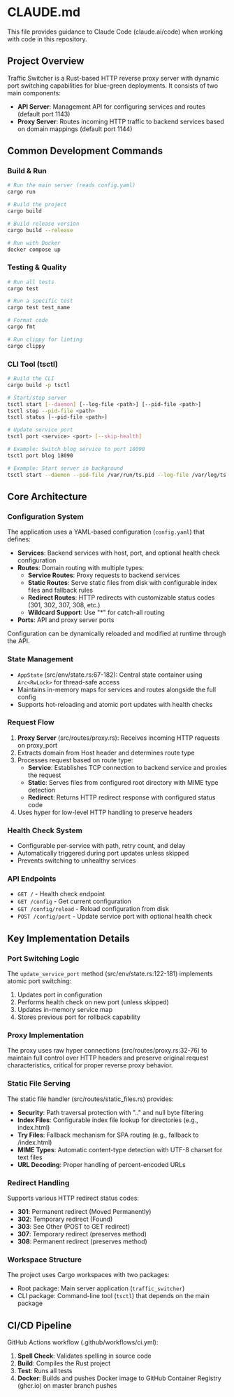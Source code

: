 # CLAUDE.md

This file provides guidance to Claude Code (claude.ai/code) when working with code in this repository.

## Project Overview

Traffic Switcher is a Rust-based HTTP reverse proxy server with dynamic port switching capabilities for blue-green deployments. It consists of two main components:

-   **API Server**: Management API for configuring services and routes (default port 1143)
-   **Proxy Server**: Routes incoming HTTP traffic to backend services based on domain mappings (default port 1144)

## Common Development Commands

### Build & Run

```bash
# Run the main server (reads config.yaml)
cargo run

# Build the project
cargo build

# Build release version
cargo build --release

# Run with Docker
docker compose up
```

### Testing & Quality

```bash
# Run all tests
cargo test

# Run a specific test
cargo test test_name

# Format code
cargo fmt

# Run clippy for linting
cargo clippy
```

### CLI Tool (tsctl)

```bash
# Build the CLI
cargo build -p tsctl

# Start/stop server
tsctl start [--daemon] [--log-file <path>] [--pid-file <path>]
tsctl stop --pid-file <path>
tsctl status [--pid-file <path>]

# Update service port
tsctl port <service> <port> [--skip-health]

# Example: Switch blog service to port 18090
tsctl port blog 18090

# Example: Start server in background
tsctl start --daemon --pid-file /var/run/ts.pid --log-file /var/log/ts.log
```

## Core Architecture

### Configuration System

The application uses a YAML-based configuration (`config.yaml`) that defines:

-   **Services**: Backend services with host, port, and optional health check configuration
-   **Routes**: Domain routing with multiple types:
    -   **Service Routes**: Proxy requests to backend services
    -   **Static Routes**: Serve static files from disk with configurable index files and fallback rules
    -   **Redirect Routes**: HTTP redirects with customizable status codes (301, 302, 307, 308, etc.)
    -   **Wildcard Support**: Use "\*" for catch-all routing
-   **Ports**: API and proxy server ports

Configuration can be dynamically reloaded and modified at runtime through the API.

### State Management

-   `AppState` (src/env/state.rs:67-182): Central state container using `Arc<RwLock>` for thread-safe access
-   Maintains in-memory maps for services and routes alongside the full config
-   Supports hot-reloading and atomic port updates with health checks

### Request Flow

1. **Proxy Server** (src/routes/proxy.rs): Receives incoming HTTP requests on proxy_port
2. Extracts domain from Host header and determines route type
3. Processes request based on route type:
   - **Service**: Establishes TCP connection to backend service and proxies the request
   - **Static**: Serves files from configured root directory with MIME type detection
   - **Redirect**: Returns HTTP redirect response with configured status code
4. Uses hyper for low-level HTTP handling to preserve headers

### Health Check System

-   Configurable per-service with path, retry count, and delay
-   Automatically triggered during port updates unless skipped
-   Prevents switching to unhealthy services

### API Endpoints

-   `GET /` - Health check endpoint
-   `GET /config` - Get current configuration
-   `GET /config/reload` - Reload configuration from disk
-   `POST /config/port` - Update service port with optional health check

## Key Implementation Details

### Port Switching Logic

The `update_service_port` method (src/env/state.rs:122-181) implements atomic port switching:

1. Updates port in configuration
2. Performs health check on new port (unless skipped)
3. Updates in-memory service map
4. Stores previous port for rollback capability

### Proxy Implementation

The proxy uses raw hyper connections (src/routes/proxy.rs:32-76) to maintain full control over HTTP headers and preserve original request characteristics, critical for proper reverse proxy behavior.

### Static File Serving

The static file handler (src/routes/static_files.rs) provides:

-   **Security**: Path traversal protection with ".." and null byte filtering
-   **Index Files**: Configurable index file lookup for directories (e.g., index.html)
-   **Try Files**: Fallback mechanism for SPA routing (e.g., fallback to /index.html)
-   **MIME Types**: Automatic content-type detection with UTF-8 charset for text files
-   **URL Decoding**: Proper handling of percent-encoded URLs

### Redirect Handling

Supports various HTTP redirect status codes:

-   **301**: Permanent redirect (Moved Permanently)
-   **302**: Temporary redirect (Found)
-   **303**: See Other (POST to GET redirect)
-   **307**: Temporary redirect (preserves method)
-   **308**: Permanent redirect (preserves method)

### Workspace Structure

The project uses Cargo workspaces with two packages:

-   Root package: Main server application (`traffic_switcher`)
-   CLI package: Command-line tool (`tsctl`) that depends on the main package

## CI/CD Pipeline

GitHub Actions workflow (.github/workflows/ci.yml):

1. **Spell Check**: Validates spelling in source code
2. **Build**: Compiles the Rust project
3. **Test**: Runs all tests
4. **Docker**: Builds and pushes Docker image to GitHub Container Registry (ghcr.io) on master branch pushes
